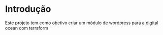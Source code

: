 # Introdução

Este projeto tem como obetivo criar um módulo de wordpress para a digital ocean com terraform